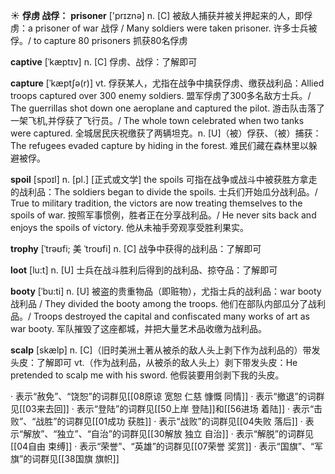 ☀ <span class="category">**俘虏 战俘：**</span>
<span class="vocabulary">**prisoner**</span> ['prɪznə] 
<span class="definition">n. [C] 被敌人捕获并被关押起来的人，即俘虏：</span>a prisoner of war 战俘 / Many soldiers were taken prisoner. 许多士兵被俘。/ to capture 80 prisoners 抓获80名俘虏
           
<span class="vocabulary">**captive**</span> [ˈkæptɪv]
<span class="definition">n. [C] 俘虏、战俘：</span>了解即可           

<span class="vocabulary">**capture**</span> [ˈkæptʃə(r)]
<span class="definition">vt. 俘获某人，尤指在战争中擒获俘虏、缴获战利品：</span>Allied troops captured over 300 enemy soldiers. 盟军俘虏了300多名敌方士兵。/ The guerrillas shot down one aeroplane and captured the pilot. 游击队击落了一架飞机,并俘获了飞行员。/ The whole town celebrated when two tanks were captured. 全城居民庆祝缴获了两辆坦克。<span class="definition">n. [U]（被）俘获、（被）捕获：</span>The refugees evaded capture by hiding in the forest. 难民们藏在森林里以躲避被俘。

<span class="vocabulary">**spoil**</span> [spɔɪl]
<span class="definition">n. [pl.] [正式或文学] the spoils 可指在战争或战斗中被获胜方拿走的战利品：</span>The soldiers began to divide the spoils. 士兵们开始瓜分战利品。/ True to military tradition, the victors are now treating themselves to the spoils of war. 按照军事惯例，胜者正在分享战利品。/ He never sits back and enjoys the spoils of victory. 他从未袖手旁观享受胜利果实。

<span class="vocabulary">**trophy**</span> [ˈtrəʊfi; 美 ˈtroʊfi]
<span class="definition">n. [C] 战争中获得的战利品：</span>了解即可
           
<span class="vocabulary">**loot**</span> [lu:t]
<span class="definition">n. [U] 士兵在战斗胜利后得到的战利品、掠夺品：</span>了解即可
           
<span class="vocabulary">**booty**</span> [ˈbu:ti]
<span class="definition">n. [U] 被盗的贵重物品（即赃物），尤指士兵的战利品：</span>war booty 战利品 / They divided the booty among the troops. 他们在部队内部瓜分了战利品。/ Troops destroyed the capital and confiscated many works of art as war booty. 军队摧毁了这座都城，并把大量艺术品收缴为战利品。
           
<span class="vocabulary">**scalp**</span> [skælp]
<span class="definition">n. [C]（旧时美洲土著从被杀的敌人头上剥下作为战利品的）带发头皮：</span>了解即可 <span class="definition">vt.（作为战利品，从被杀的敌人头上）剥下带发头皮：</span>He pretended to scalp me with his sword. 他假装要用剑剥下我的头皮。

· 表示“赦免”、“饶恕”的词群见[[08原谅 宽恕 仁慈 慷慨 同情]]
· 表示“撤退”的词群见[[03来去回]]
· 表示“登陆”的词群见[[50上岸 登陆]]和[[56进场 着陆]]
· 表示“击败”、“战胜”的词群见[[01成功 获胜]]
· 表示“战败”的词群见[[04失败 落后]]
· 表示“解放”、“独立”、“自治”的词群见[[30解放 独立 自治]]
· 表示“解脱”的词群见[[04自由 束缚]]
· 表示“荣誉”、“英雄”的词群见[[07荣誉 奖赏]]
· 表示“国旗”、“军旗”的词群见[[38国旗 旗帜]]
